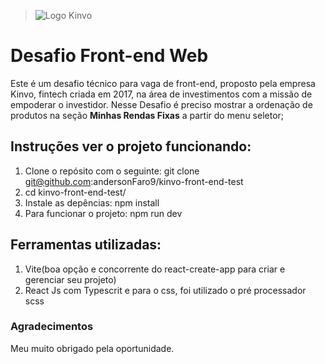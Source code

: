 > ![Logo Kinvo](https://github.com/cbfranca/kinvo-front-end-test/blob/master/logo.svg)

# Desafio Front-end Web

Este é um desafio técnico para vaga de front-end, proposto pela empresa Kinvo, fintech criada em 2017, na área de investimentos com a missão de empoderar o investidor. Nesse Desafio é preciso mostrar a ordenação de produtos na seção **Minhas Rendas Fixas** a partir do menu seletor;

## Instruções ver o projeto funcionando:

1. Clone o repósito com o seguinte: git clone git@github.com:andersonFaro9/kinvo-front-end-test
2. cd kinvo-front-end-test/ 
3. Instale as depências: npm install
4. Para funcionar o projeto: npm run dev

## Ferramentas utilizadas:
1. Vite(boa opção e concorrente do react-create-app para criar e gerenciar seu projeto)
2. React Js com Typescrit e para o css, foi utilizado o pré processador scss

### Agradecimentos
Meu muito obrigado pela oportunidade.
